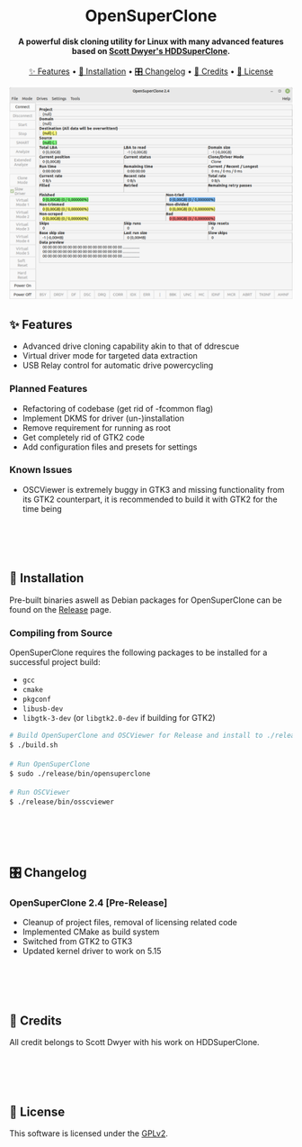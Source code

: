 <h1 align="center">
  <br>
  OpenSuperClone
  <br>
</h1>

<h4 align="center">
  A powerful disk cloning utility for Linux with many advanced features based on <a href="https://www.hddsuperclone.com/">Scott Dwyer's HDDSuperClone</a>.
</h4>

<p align="center">
  <a href="#-features-">✨ Features</a> •
  <a href="#-installation-">💾 Installation</a> •
  <a href="#-changelog-">🎛️ Changelog</a> •
  <a href="#-credits-">🤹 Credits</a> •
  <a href="#-license-">📄 License</a>
</p>

<p align="center">
  <img src="./doc/opensuperclone.png" alt="Size Limit CLI" width="738">
</p>

## ✨ Features

* Advanced drive cloning capability akin to that of ddrescue
* Virtual driver mode for targeted data extraction
* USB Relay control for automatic drive powercycling

### Planned Features

* Refactoring of codebase (get rid of -fcommon flag)
* Implement DKMS for driver (un-)installation
* Remove requirement for running as root
* Get completely rid of GTK2 code
* Add configuration files and presets for settings

### Known Issues

* OSCViewer is extremely buggy in GTK3 and missing functionality from its GTK2 counterpart, it is recommended to build it with GTK2 for the time being

<h1 align="center">
  <br>
</h1>

## 💾 Installation

Pre-built binaries aswell as Debian packages for OpenSuperClone can be found on the <a href=https://github.com/ISpillMyDrink/OpenSuperClone/releases>Release</a> page.

### Compiling from Source

OpenSuperClone requires the following packages to be installed for a successful project build:

- `gcc`
- `cmake`
- `pkgconf`
- `libusb-dev`
- `libgtk-3-dev` (or `libgtk2.0-dev` if building for GTK2)

```Bash
# Build OpenSuperClone and OSCViewer for Release and install to ./release
$ ./build.sh

# Run OpenSuperClone
$ sudo ./release/bin/opensuperclone

# Run OSCViewer
$ ./release/bin/osscviewer
```

<h1 align="center">
  <br>
</h1>

## 🎛️ Changelog

### OpenSuperClone 2.4 [Pre-Release]

* Cleanup of project files, removal of licensing related code
* Implemented CMake as build system
* Switched from GTK2 to GTK3
* Updated kernel driver to work on 5.15

<h1 align="center">
  <br>
</h1>

## 🤹 Credits

All credit belongs to Scott Dwyer with his work on HDDSuperClone.

<h1 align="center">
  <br>
</h1>

## 📄 License

This software is licensed under the [GPLv2](LICENSE).